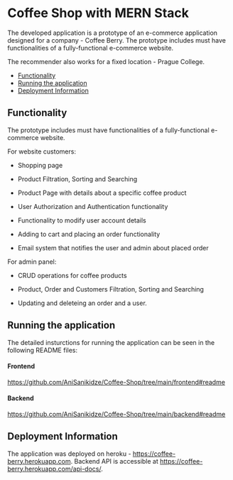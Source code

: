 # Coffee Shop with MERN Stack
The developed application is a prototype of an e-commerce application designed for a company - Coffee Berry. 
The prototype includes must have functionalities of a fully-functional e-commerce website.

The recommender also works for a fixed location - Prague College.

- [Functionality](#functionality)
- [Running the application](#running-the-application)
- [Deployment Information](#deployment-information)

## Functionality

The prototype includes must have functionalities of a fully-functional e-commerce website.

For website customers:

* Shopping page

* Product Filtration, Sorting and Searching

* Product Page with details about a specific coffee product

* User Authorization and Authentication functionality

* Functionality to modify user account details

* Adding to cart and placing an order functionality

* Email system that notifies the user and admin about placed order

For admin panel:

* CRUD operations for coffee products

* Product, Order and Customers Filtration, Sorting and Searching

* Updating and deleteing an order and a user.

## Running the application

The detailed insturctions for running the application
can be seen in the following README files:

#### Frontend
https://github.com/AniSanikidze/Coffee-Shop/tree/main/frontend#readme

#### Backend

https://github.com/AniSanikidze/Coffee-Shop/tree/main/backend#readme


## Deployment Information
The application was deployed on heroku - https://coffee-berry.herokuapp.com. Backend API is accessible at https://coffee-berry.herokuapp.com/api-docs/.
